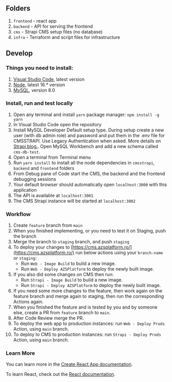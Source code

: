 ## Folders
1. `frontend` - react app 
1. `backend` - API for serving the frontend
1. `cms` - Strapi CMS setup files (no database)
1. `infra` - Terraform and script files for infrastructure

## Develop
### Things you need to install:

1. [Visual Studio Code](code.visualstudio.com/), latest version
1. [Node](nodejs.org), latest 16.* version
1. [MySQL](https://dev.mysql.com/downloads/installer), version 8.0

### Install, run and test locally

1. Open any terminal and install `yarn` package manager: `npm install -g yarn`
1. In Visual Studio Code open the repository
1. Install MySQL Developer Default setup type. During setup create a new user (with db admin role) and password and put them in the .env file for CMSSTRAPI. Use Legacy Authentication when asked. More details on [Strapi blog.](https://strapi.io/blog/configuring-strapi-mysql-database). Open MySQL Workbench and add a new schema called `cms-db-test`.
1. Open a terminal from Terminal menu
1. Run `yarn install` to install all the node dependencies in `cmsstrapi`, `backend` and `frontend` folders
1. From Debug pane of Code start the CMS, the backend and the frontend debugging sessions
1. Your default browser should automatically open `localhost:3000` with this application
1. The API is available at `localhost:3001`
1. The CMS Strapi instance will be started at `localhost:3002`

### Workflow
1. Create `feature` branch from `main`
2. When you finished implementing, or you need to test it on Staging, push the branch
3. Merge the branch to `staging` branch, and push `staging`
4. To deploy your changes to [https://cms.azsplatform.ro/](https://cms.azsplatform.ro/) run below actions using your `branch-name` or `staging`:
   - Run `Web - Image Build` to build a new image.
   - Run `Web - Deploy AZSPlatform` to deploy the newly built image.
5. If you also did some changes on CMS then run:
   - Run `Strapi - Image Build` to build a new image.
   - Run `Strapi - Deploy AZSPlatform` to deploy the newly built image.
6. If you need some more changes to the feature, then work again on the feature branch and merge again to staging, then run the corresponding Actions again.
6. When you finished the feature and is tested by you and by someone else, create a PR from `feature` branch to `main`.
7. After Code Review merge the PR.
8. To deploy the web app to production instances: run `Web - Deploy Prods` Action, using `main` branch.
9. To deploy to CMS to production instances: run `Strapi - Deploy Prods` Action, using `main` branch.

### Learn More

You can learn more in the [Create React App documentation](https://facebook.github.io/create-react-app/docs/getting-started).

To learn React, check out the [React documentation](https://reactjs.org/).
